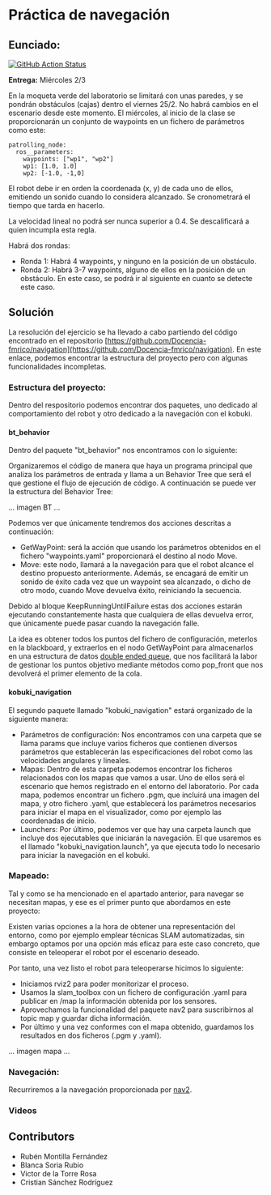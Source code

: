 # Práctica de navegación

## Eunciado:

[![GitHub Action
Status](https://github.com/Docencia-fmrico/navigation/workflows/main/badge.svg)](https://github.com/Docencia-fmrico/navigation)


**Entrega:** Miércoles 2/3 

En la moqueta verde del laboratorio se limitará con unas paredes, y se pondrán obstáculos (cajas) dentro el viernes 25/2. No habrá cambios en el escenario desde este momento. El miércoles, al inicio de la clase se proporcionarán un conjunto de waypoints en un fichero de parámetros como este:

```
patrolling_node:
  ros__parameters:
    waypoints: ["wp1", "wp2"]
    wp1: [1.0, 1.0]
    wp2: [-1.0, -1,0]
```

El robot debe ir en orden la coordenada (x, y) de cada uno de ellos, emitiendo un sonido cuando lo considera alcanzado. Se cronometrará el tiempo que tarda en hacerlo.

La velocidad lineal no podrá ser nunca superior a 0.4. Se descalificará a quien incumpla esta regla.

Habrá dos rondas:

- Ronda 1: Habrá 4 waypoints, y ninguno en la posición de un obstáculo.
- Ronda 2: Habrá 3-7 waypoints, alguno de ellos en la posición de un obstáculo. En este caso, se podrá ir al siguiente en cuanto se detecte este caso.

## Solución

La resolución del ejercicio se ha llevado a cabo partiendo del código encontrado en el repositorio [https://github.com/Docencia-fmrico/navigation](https://github.com/Docencia-fmrico/navigation). En este enlace, podemos encontrar la estructura del proyecto pero con algunas funcionalidades incompletas.

### Estructura del proyecto:
Dentro del respositorio podemos encontrar dos paquetes, uno dedicado al comportamiento del robot y otro dedicado a la navegación con el kobuki. 

#### bt_behavior
Dentro del paquete "bt_behavior" nos encontramos con lo siguiente:

Organizaremos el código de manera que haya un programa principal que analiza los parámetros de entrada y llama a un Behavior Tree que será el que gestione el flujo de ejecución de código. A continuación se puede ver la estructura del Behavior Tree:

... imagen BT ...

Podemos ver que únicamente tendremos dos acciones descritas a continuación:
- GetWayPoint: será la acción que usando los parámetros obtenidos en el fichero "waypoints.yaml" proporcionará el destino al nodo Move.
- Move: este nodo, llamará a la navegación para que el robot alcance el destino propuesto anteriormente. Además, se encagará de emitir un sonido de éxito cada vez que un waypoint sea alcanzado, o dicho de otro modo, cuando Move devuelva éxito, reiniciando la secuencia.

Debido al bloque KeepRunningUntilFailure estas dos acciones estarán ejecutando constantemente hasta que cualquiera de ellas devuelva error, que únicamente puede pasar cuando la navegación falle.

La idea es obtener todos los puntos del fichero de configuración, meterlos en la blackboard, y extraerlos en el nodo GetWayPoint para almacenarlos en una estructura de datos [double ended queue](https://en.cppreference.com/w/cpp/container/deque), que nos facilitará la labor de gestionar los puntos objetivo mediante métodos como pop_front que nos devolverá el primer elemento de la cola.

#### kobuki_navigation
El segundo paquete llamado "kobuki_navigation" estará organizado de la siguiente manera:

- Parámetros de configuración: Nos encontramos con una carpeta que se llama params que incluye varios ficheros que contienen diversos parámetros que establecerán las especificaciones del robot como las velocidades angulares y lineales.
- Mapas: Dentro de esta carpeta podemos encontrar los ficheros relacionados con los mapas que vamos a usar. Uno de ellos será el escenario que hemos registrado en el entorno del laboratorio. Por cada mapa, podemos encontrar un fichero .pgm, que incluirá una imagen del mapa, y otro fichero .yaml, que establecerá los parámetros necesarios para iniciar el mapa en el visualizador, como por ejemplo las coordenadas de inicio.
- Launchers: Por último, podemos ver que hay una carpeta launch que incluye dos ejecutables que iniciarán la navegación. El que usaremos es el llamado "kobuki_navigation.launch", ya que ejecuta todo lo necesario para iniciar la navegación en el kobuki.

### Mapeado:
Tal y como se ha mencionado en el apartado anterior, para navegar se necesitan mapas, y ese es el primer punto que abordamos en este proyecto:

Existen varias opciones a la hora de obtener una representación del entorno, como por ejemplo emplear técnicas SLAM automatizadas, sin embargo optamos por una opción más eficaz para este caso concreto, que consiste en teleoperar el robot por el escenario deseado.

Por tanto, una vez listo el robot para teleoperarse hicimos lo siguiente:
- Iniciamos rviz2 para poder monitorizar el proceso.
- Usamos la slam_toolbox con un fichero de configuración .yaml para publicar en /map la información obtenida por los sensores.
- Aprovechamos la funcionalidad del paquete nav2 para suscribirnos al topic map y guardar dicha información.
- Por último y una vez conformes con el mapa obtenido, guardamos los resultados en dos ficheros (.pgm y .yaml).

... imagen mapa ...

### Navegación:

Recurriremos a la navegación proporcionada por [nav2](https://navigation.ros.org/index.html).

### Videos

## Contributors
* Rubén Montilla Fernández
* Blanca Soria Rubio
* Victor de la Torre Rosa
* Cristian Sánchez Rodríguez 

